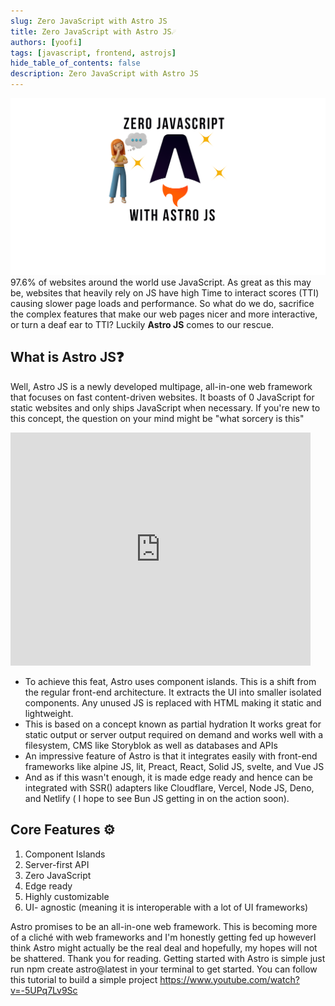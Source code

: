 ```yaml
---
slug: Zero JavaScript with Astro JS
title: Zero JavaScript with Astro JS☄️
authors: [yoofi]
tags: [javascript, frontend, astrojs]
hide_table_of_contents: false
description: Zero JavaScript with Astro JS
---
```


![astro](astro.png)
97.6% of websites around the world use JavaScript. As great as this may be, websites that heavily rely on JS have high Time to interact scores (TTI) causing slower page loads and performance. So what do we do, sacrifice the complex features that make our web pages nicer and more interactive, or turn a deaf ear to TTI? Luckily **Astro JS** comes to our rescue.

<!--truncate-->

## What is Astro JS❓

Well, Astro JS is a newly developed multipage, all-in-one web framework that focuses on fast content-driven websites. It boasts of 0 JavaScript for static websites and only ships JavaScript when necessary.
If you're new to this concept, the question on your mind might be "what sorcery is this"

<iframe src="https://giphy.com/embed/ErHMDXYMfGH96" width="480" height="373" frameBorder="0" class="giphy-embed" allowFullScreen></iframe>

<ul>
<li>To achieve this feat, Astro uses component islands. This is a shift from the regular front-end architecture. It extracts the UI into smaller isolated components. Any unused JS is replaced with HTML making it static and lightweight.</li>
<li>
This is based on a concept known as partial hydration
It works great for static output or server output required on demand and works well with a filesystem, CMS like Storyblok as well as databases and APIs
</li>
<li>
An impressive feature of Astro is that it integrates easily with front-end frameworks like alpine JS, lit, Preact, React, Solid JS, svelte, and Vue JS
</li>
<li>
And as if this wasn't enough, it is made edge ready and hence can be integrated with SSR() adapters like Cloudflare, Vercel, Node JS, Deno, and Netlify ( I hope to see Bun JS getting in on the action soon).
</li>
</ul>

## Core Features ⚙️

1. Component Islands
2. Server-first API
3. Zero JavaScript
4. Edge ready
5. Highly customizable
6. UI- agnostic (meaning it is interoperable with a lot of UI frameworks)

Astro promises to be an all-in-one web framework. This is becoming more of a cliché with web frameworks and I'm honestly getting fed up howeverI think Astro might actually be the real deal and hopefully, my hopes will not be shattered.
Thank you for reading.
Getting started with Astro is simple just run npm create astro@latest in your terminal to get started. You can follow this tutorial to build a simple project https://www.youtube.com/watch?v=-5UPq7Lv9Sc
